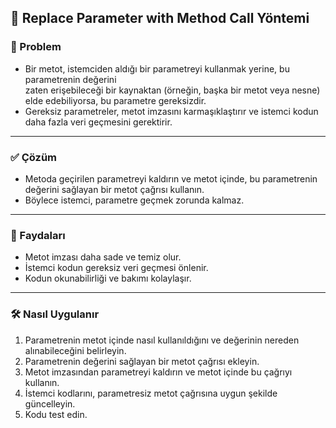 ## 🔧 Replace Parameter with Method Call Yöntemi

### 🐞 Problem
- Bir metot, istemciden aldığı bir parametreyi kullanmak yerine, bu parametrenin değerini  
  zaten erişebileceği bir kaynaktan (örneğin, başka bir metot veya nesne) elde edebiliyorsa, bu parametre gereksizdir.
- Gereksiz parametreler, metot imzasını karmaşıklaştırır ve istemci kodun daha fazla veri geçmesini gerektirir.

---

### ✅ Çözüm
- Metoda geçirilen parametreyi kaldırın ve metot içinde, bu parametrenin değerini sağlayan bir metot çağrısı kullanın.  
- Böylece istemci, parametre geçmek zorunda kalmaz.

---

### 🌱 Faydaları
- Metot imzası daha sade ve temiz olur.
- İstemci kodun gereksiz veri geçmesi önlenir.
- Kodun okunabilirliği ve bakımı kolaylaşır.

---

### 🛠️ Nasıl Uygulanır
1. Parametrenin metot içinde nasıl kullanıldığını ve değerinin nereden alınabileceğini belirleyin.
2. Parametrenin değerini sağlayan bir metot çağrısı ekleyin.
3. Metot imzasından parametreyi kaldırın ve metot içinde bu çağrıyı kullanın.
4. İstemci kodlarını, parametresiz metot çağrısına uygun şekilde güncelleyin.
5. Kodu test edin.


